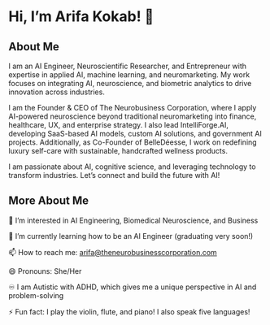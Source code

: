 # Hi, I’m Arifa Kokab! 👋  

## About Me  
I am an AI Engineer, Neuroscientific Researcher, and Entrepreneur with expertise in applied AI, machine learning, and neuromarketing. My work focuses on integrating AI, neuroscience, and biometric analytics to drive innovation across industries.  

I am the Founder & CEO of The Neurobusiness Corporation, where I apply AI-powered neuroscience beyond traditional neuromarketing into finance, healthcare, UX, and enterprise strategy. I also lead IntelliForge.AI, developing SaaS-based AI models, custom AI solutions, and government AI projects. Additionally, as Co-Founder of BelleDéesse, I work on redefining luxury self-care with sustainable, handcrafted wellness products.  

I am passionate about AI, cognitive science, and leveraging technology to transform industries. Let’s connect and build the future with AI!  

## More About Me  
👀 I’m interested in AI Engineering, Biomedical Neuroscience, and Business  

🌱 I’m currently learning how to be an AI Engineer (graduating very soon!) 

📫 How to reach me: arifa@theneurobusinesscorporation.com 

😄 Pronouns: She/Her 

♾️ I am Autistic with ADHD, which gives me a unique perspective in AI and problem-solving 

⚡ Fun fact: I play the violin, flute, and piano! I also speak five languages!  
